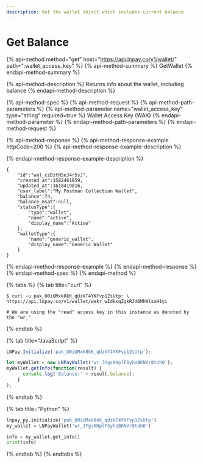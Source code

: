 ```yaml
---
description: Get the wallet object which includes current balance
---
```


# Get Balance

{% api-method method="get" host="https://api.lnpay.co/v1/wallet/" path=":wallet\_access\_key" %}
{% api-method-summary %}
GetWallet
{% endapi-method-summary %}

{% api-method-description %}
Returns info about the wallet, including balance
{% endapi-method-description %}

{% api-method-spec %}
{% api-method-request %}
{% api-method-path-parameters %}
{% api-method-parameter name="wallet\_access\_key" type="string" required=true %}
Wallet Access Key \(WAK\)
{% endapi-method-parameter %}
{% endapi-method-path-parameters %}
{% endapi-method-request %}

{% api-method-response %}
{% api-method-response-example httpCode=200 %}
{% api-method-response-example-description %}

{% endapi-method-response-example-description %}

```
{
    "id":"wal_czDztN5eJ4r5sJ",
    "created_at":1582461859,
    "updated_at":1618419816,
    "user_label":"My Postman Collection Wallet",
    "balance":74,
    "balance_msat":null,
    "statusType":{
        "type":"wallet",
        "name":"active",
        "display_name":"Active"
    },
    "walletType":{
        "name":"generic_wallet",
        "display_name":"Generic Wallet"
    }
}
```
{% endapi-method-response-example %}
{% endapi-method-response %}
{% endapi-method-spec %}
{% endapi-method %}

{% tabs %}
{% tab title="curl" %}
```text
$ curl -u pak_O0iUMxk8kK_qUzkT4YKFvp1ZsUtp: \
https://api.lnpay.co/v1/wallet/wakr_wIdkxqZqkRJd6MhWlsoH1yi

# We are using the "read" access key in this instance as denoted by the "wr_"
```
{% endtab %}

{% tab title="JavaScript" %}
```javascript
LNPay.Initialize('pak_O0iUMxk8kK_qUzkT4YKFvp1ZsUtp');

let myWallet = new LNPayWallet('wr_3YgsKHplFSyhzBKNVr8tohO');
myWallet.getInfo(function(result) {
      console.log('Balance:' + result.balance);
    }
);
```
{% endtab %}

{% tab title="Python" %}
```python
lnpay_py.initialize('pak_O0iUMxk8kK_qUzkT4YKFvp1ZsUtp')
my_wallet = LNPayWallet('wr_3YgsKHplFSyhzBKNVr8tohO')

info = my_wallet.get_info()
print(info)
```
{% endtab %}
{% endtabs %}



